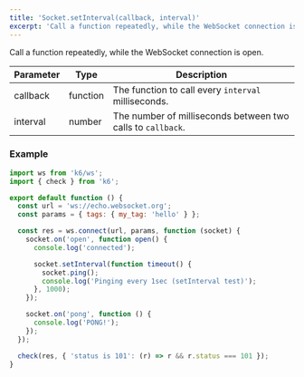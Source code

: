 ```yaml
---
title: 'Socket.setInterval(callback, interval)'
excerpt: 'Call a function repeatedly, while the WebSocket connection is open.'
---
```


<WsBlockquote />

Call a function repeatedly, while the WebSocket connection is open.

| Parameter | Type     | Description                                                 |
| --------- | -------- | ----------------------------------------------------------- |
| callback  | function | The function to call every `interval` milliseconds.         |
| interval  | number   | The number of milliseconds between two calls to `callback`. |

### Example

<CodeGroup labels={[]}>

```javascript
import ws from 'k6/ws';
import { check } from 'k6';

export default function () {
  const url = 'ws://echo.websocket.org';
  const params = { tags: { my_tag: 'hello' } };

  const res = ws.connect(url, params, function (socket) {
    socket.on('open', function open() {
      console.log('connected');

      socket.setInterval(function timeout() {
        socket.ping();
        console.log('Pinging every 1sec (setInterval test)');
      }, 1000);
    });

    socket.on('pong', function () {
      console.log('PONG!');
    });
  });

  check(res, { 'status is 101': (r) => r && r.status === 101 });
}
```

</CodeGroup>
